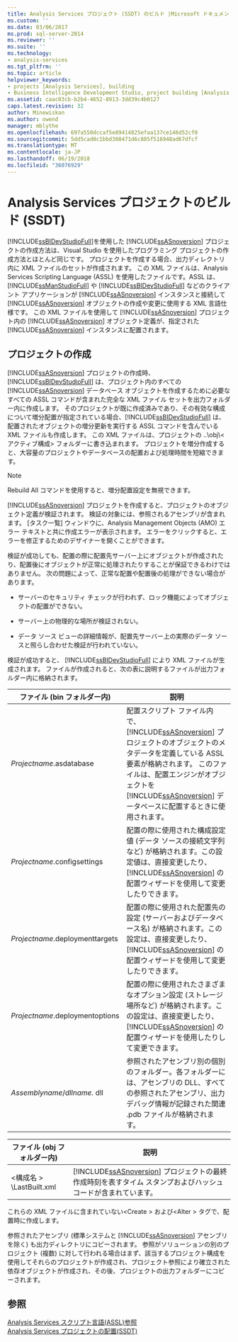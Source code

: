 ```yaml
---
title: Analysis Services プロジェクト (SSDT) のビルド |Microsoft ドキュメント
ms.custom: ''
ms.date: 03/06/2017
ms.prod: sql-server-2014
ms.reviewer: ''
ms.suite: ''
ms.technology:
- analysis-services
ms.tgt_pltfrm: ''
ms.topic: article
helpviewer_keywords:
- projects [Analysis Services], building
- Business Intelligence Development Studio, project building [Analysis Services]
ms.assetid: caac03cb-b2b4-4652-8913-3dd39c4b0127
caps.latest.revision: 32
author: Minewiskan
ms.author: owend
manager: mblythe
ms.openlocfilehash: 697a550dccaf5e89414825efaa137ce146d52cf0
ms.sourcegitcommit: 5dd5cad0c1bbd308471d6c885f516948ad67dfcf
ms.translationtype: MT
ms.contentlocale: ja-JP
ms.lasthandoff: 06/19/2018
ms.locfileid: "36076929"
---
```

# <a name="build-analysis-services-projects-ssdt"></a>Analysis Services プロジェクトのビルド (SSDT)
  [!INCLUDE[ssBIDevStudioFull](../../includes/ssbidevstudiofull-md.md)]を使用した [!INCLUDE[ssASnoversion](../../includes/ssasnoversion-md.md)] プロジェクトの作成方法は、Visual Studio を使用したプログラミング プロジェクトの作成方法とほとんど同じです。 プロジェクトを作成する場合、出力ディレクトリ内に XML ファイルのセットが作成されます。 この XML ファイルは、Analysis Services Scripting Language (ASSL) を使用したファイルです。ASSL は、 [!INCLUDE[ssManStudioFull](../../includes/ssmanstudiofull-md.md)] や [!INCLUDE[ssBIDevStudioFull](../../includes/ssbidevstudiofull-md.md)] などのクライアント アプリケーションが [!INCLUDE[ssASnoversion](../../includes/ssasnoversion-md.md)] インスタンスと接続して [!INCLUDE[ssASnoversion](../../includes/ssasnoversion-md.md)] オブジェクトの作成や変更に使用する XML 言語仕様です。 この XML ファイルを使用して [!INCLUDE[ssASnoversion](../../includes/ssasnoversion-md.md)] プロジェクト内の [!INCLUDE[ssASnoversion](../../includes/ssasnoversion-md.md)] オブジェクト定義が、指定された [!INCLUDE[ssASnoversion](../../includes/ssasnoversion-md.md)] インスタンスに配置されます。  
  
## <a name="building-a-project"></a>プロジェクトの作成  
 [!INCLUDE[ssASnoversion](../../includes/ssasnoversion-md.md)] プロジェクトの作成時、 [!INCLUDE[ssBIDevStudioFull](../../includes/ssbidevstudiofull-md.md)] は、プロジェクト内のすべての [!INCLUDE[ssASnoversion](../../includes/ssasnoversion-md.md)] データベース オブジェクトを作成するために必要なすべての ASSL コマンドが含まれた完全な XML ファイル セットを出力フォルダー内に作成します。 そのプロジェクトが既に作成済みであり、その有効な構成について増分配置が指定されている場合、[!INCLUDE[ssBIDevStudioFull](../../includes/ssbidevstudiofull-md.md)] は、配置されたオブジェクトの増分更新を実行する ASSL コマンドを含んでいる XML ファイルも作成します。 この XML ファイルは、プロジェクトの ..\obj\\< アクティブ構成\> フォルダーに書き込まれます。 プロジェクトを増分作成すると、大容量のプロジェクトやデータベースの配置および処理時間を短縮できます。  
  
> [!NOTE]  
>  Rebuild All コマンドを使用すると、増分配置設定を無視できます。  
  
 [!INCLUDE[ssASnoversion](../../includes/ssasnoversion-md.md)] プロジェクトを作成すると、プロジェクトのオブジェクト定義が検証されます。 検証の対象には、参照されるアセンブリが含まれます。 [タスク一覧] ウィンドウに、Analysis Management Objects (AMO) エラー テキストと共に作成エラーが表示されます。 エラーをクリックすると、エラーを修正するためのデザイナーを開くことができます。  
  
 検証が成功しても、配置の際に配置先サーバー上にオブジェクトが作成されたり、配置後にオブジェクトが正常に処理されたりすることが保証できるわけではありません。 次の問題によって、正常な配置や配置後の処理ができない場合があります。  
  
-   サーバーのセキュリティ チェックが行われず、ロック機能によってオブジェクトの配置ができない。  
  
-   サーバー上の物理的な場所が検証されない。  
  
-   データ ソース ビューの詳細情報が、配置先サーバー上の実際のデータ ソースと照らし合わせた検証が行われていない。  
  
 検証が成功すると、 [!INCLUDE[ssBIDevStudioFull](../../includes/ssbidevstudiofull-md.md)] により XML ファイルが生成されます。 ファイルが作成されると、次の表に説明するファイルが出力フォルダー内に格納されます。  
  
|ファイル (bin フォルダー内)|説明|  
|-----------------------------|-----------------|  
|*Projectname*.asdatabase|配置スクリプト ファイル内で、 [!INCLUDE[ssASnoversion](../../includes/ssasnoversion-md.md)] プロジェクトのオブジェクトのメタデータを定義している ASSL 要素が格納されます。 このファイルは、配置エンジンがオブジェクトを [!INCLUDE[ssASnoversion](../../includes/ssasnoversion-md.md)] データベースに配置するときに使用されます。|  
|*Projectname*.configsettings|配置の際に使用された構成設定値 (データ ソースの接続文字列など) が格納されます。この設定値は、直接変更したり、 [!INCLUDE[ssASnoversion](../../includes/ssasnoversion-md.md)] の配置ウィザードを使用して変更したりできます。|  
|*Projectname*.deploymenttargets|配置の際に使用された配置先の設定 (サーバーおよびデータベース名) が格納されます。この設定は、直接変更したり、 [!INCLUDE[ssASnoversion](../../includes/ssasnoversion-md.md)] の配置ウィザードを使用して変更したりできます。|  
|*Projectname*.deploymentoptions|配置の際に使用されたさまざまなオプション設定 (ストレージ場所など) が格納されます。この設定は、直接変更したり、 [!INCLUDE[ssASnoversion](../../includes/ssasnoversion-md.md)] の配置ウィザードを使用したりして変更できます。|  
|*Assemblyname*/*dllname.* dll|参照されたアセンブリ別の個別のフォルダー。各フォルダーには、アセンブリの DLL、すべての参照されたアセンブリ、出力デバッグ情報が記録された関連 .pdb ファイルが格納されます。|  
  
|ファイル (obj フォルダー内)|説明|  
|-----------------------------|-----------------|  
|\<構成名 > \LastBuilt.xml|[!INCLUDE[ssASnoversion](../../includes/ssasnoversion-md.md)] プロジェクトの最終作成時刻を表すタイム スタンプおよびハッシュ コードが含まれています。|  
  
 これらの XML ファイルに含まれていない\<Create > および\<Alter > タグで、配置時に作成します。  
  
 参照されたアセンブリ (標準システムと [!INCLUDE[ssASnoversion](../../includes/ssasnoversion-md.md)] アセンブリを除く) も出力ディレクトリにコピーされます。 参照がソリューションの別のプロジェクト (複数) に対して行われる場合はまず、該当するプロジェクト構成を使用してそれらのプロジェクトが作成され、プロジェクト参照により確立された依存オブジェクトが作成され、その後、プロジェクトの出力フォルダーにコピーされます。  
  
## <a name="see-also"></a>参照  
 [Analysis Services スクリプト言語&#40;ASSL&#41;参照](../scripting/analysis-services-scripting-language-assl-for-xmla.md)   
 [Analysis Services プロジェクトの配置&#40;SSDT&#41;](deploy-analysis-services-projects-ssdt.md)  
  
  